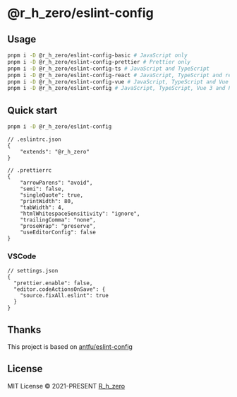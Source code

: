 # @r_h_zero/eslint-config

## Usage

```bash
pnpm i -D @r_h_zero/eslint-config-basic # JavaScript only
pnpm i -D @r_h_zero/eslint-config-prettier # Prettier only
pnpm i -D @r_h_zero/eslint-config-ts # JavaScript and TypeScript
pnpm i -D @r_h_zero/eslint-config-react # JavaScript, TypeScript and react
pnpm i -D @r_h_zero/eslint-config-vue # JavaScript, TypeScript and Vue
pnpm i -D @r_h_zero/eslint-config # JavaScript, TypeScript, Vue 3 and Prettier
```

## Quick start

```bash
pnpm i -D @r_h_zero/eslint-config
```

```jsonc
// .eslintrc.json
{
    "extends": "@r_h_zero"
}
```

```jsonc
// .prettierrc
{
    "arrowParens": "avoid",
    "semi": false,
    "singleQuote": true,
    "printWidth": 80,
    "tabWidth": 4,
    "htmlWhitespaceSensitivity": "ignore",
    "trailingComma": "none",
    "proseWrap": "preserve",
    "useEditorConfig": false
}
```

### VSCode

```jsonc
// settings.json
{
  "prettier.enable": false,
  "editor.codeActionsOnSave": {
    "source.fixAll.eslint": true
  }
}
```

## Thanks

This project is based on [antfu/eslint-config](https://github.com/antfu/eslint-config)

## License

MIT License © 2021-PRESENT [R_h_zero](https://github.com/chouchouxsl)
